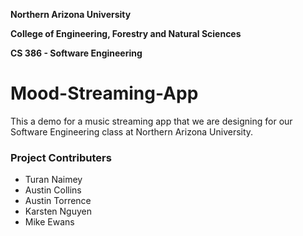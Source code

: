 **Northern Arizona University**

**College of Engineering, Forestry and Natural Sciences**

**CS 386 - Software Engineering**



# Mood-Streaming-App

This a demo for a music streaming app that we are designing for our Software Engineering class at Northern Arizona University.

### Project Contributers
- Turan Naimey
- Austin Collins
- Austin Torrence
- Karsten Nguyen
- Mike Ewans



